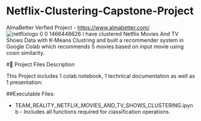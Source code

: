# Netflix-Clustering-Capstone-Project
AlmaBetter Verfied Project - https://www.almabetter.com/
![netflixlogo 0 0 1466448626](https://user-images.githubusercontent.com/103633582/208265750-6b29076a-9a44-4245-93f7-46b64ce57427.jpg)
I have clustered Netflix Movies And TV Shows Data with K-Means Clustring and built a recommender system in Google Colab which recommends 5 movies based on input movie  using cosin similarity.

#💾 Project Files Description

This Project includes 1 colab notebook, 1 technical documentation as well as 1 presentation:

##Executable Files:

* TEAM_REALITY_NETFLIX_MOVIES_AND_TV_SHOWS_CLUSTERING.ipynb - Includes all functions required for classification operations.
